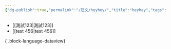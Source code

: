 ```yaml
---
{"dg-publish":true,"permalink":"/短文/heyhey/","title":"heyhey","tags":["🎯學習歷程檔案"],"noteIcon":"3","created":"2025-06-18T14:09:19.234+08:00","updated":"2025-06-18T14:09:59.323+08:00"}
---
```






- [[測試123\|測試123]]
- [[test 456\|test 456]]

{ .block-language-dataview}


